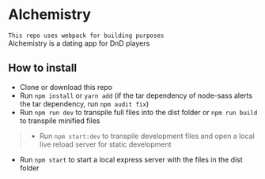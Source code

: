 # Alchemistry 
`This repo uses webpack for building purposes`  
Alchemistry is a dating app for DnD players

## How to install
- Clone or download this repo
- Run `npm install` or `yarn add` (if the tar dependency of node-sass alerts the tar dependency, run `npm audit fix`)
- Run  `npm run dev` to transpile full files into the dist folder or `npm run build` to transpile minified files
> - Run `npm start:dev` to transpile development files and open a local live reload server for static development
- Run `npm start` to start a local express server with the files in the dist folder

